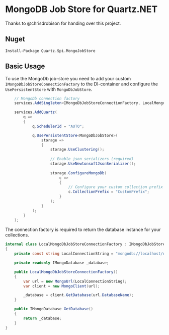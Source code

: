 MongoDB Job Store for Quartz.NET
================================
Thanks to @chrisdrobison for handing over this project.

## Nuget

```
Install-Package Quartz.Spi.MongoJobStore
```

## Basic Usage

To use the MongoDb job-store you need to add your custom `IMongoDbJobStoreConnectionFactory` to the DI-container
and configure the `UsePersistentStore` with `MongoDbJobStore`.

```csharp
    // MongoDb connection factory
    services.AddSingleton<IMongoDbJobStoreConnectionFactory, LocalMongoDbJobStoreConnectionFactory>();

    services.AddQuartz(
        q =>
        {
            q.SchedulerId = "AUTO";

            q.UsePersistentStore<MongoDbJobStore>(
                storage =>
                {
                    storage.UseClustering();
            
                    // Enable json serializers (required)
                    storage.UseNewtonsoftJsonSerializer();
    
                    storage.ConfigureMongoDb(
                        c =>
                        {
                            // Configure your custom collection prefix
                            c.CollectionPrefix = "CustomPrefix";
                        }
                    );
                }
            );
        }
    );
```

The connection factory is required to return the database instance for your collections.
```csharp
internal class LocalMongoDbJobStoreConnectionFactory : IMongoDbJobStoreConnectionFactory
{
    private const string LocalConnectionString = "mongodb://localhost/quartz?minPoolSize=16&maxConnecting=32";

    private readonly IMongoDatabase _database;

    public LocalMongoDbJobStoreConnectionFactory()
    {
        var url = new MongoUrl(LocalConnectionString);
        var client = new MongoClient(url);

        _database = client.GetDatabase(url.DatabaseName);
    }

    public IMongoDatabase GetDatabase()
    {
        return _database;
    }
}
```
